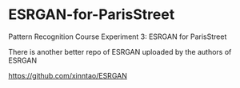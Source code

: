 # ESRGAN-for-ParisStreet
Pattern Recognition Course Experiment 3: ESRGAN for ParisStreet

There is another better repo of ESRGAN uploaded by the authors of ESRGAN

https://github.com/xinntao/ESRGAN
